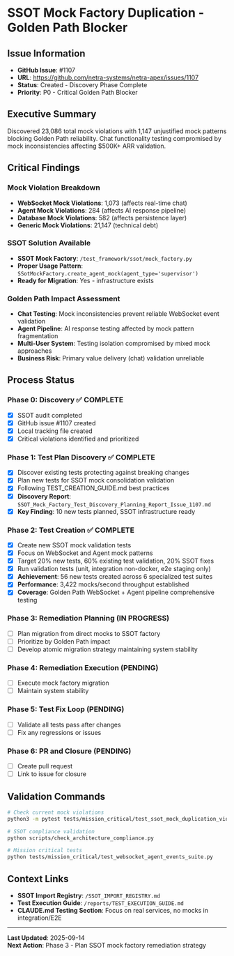# SSOT Mock Factory Duplication - Golden Path Blocker

## Issue Information
- **GitHub Issue**: #1107
- **URL**: https://github.com/netra-systems/netra-apex/issues/1107
- **Status**: Created - Discovery Phase Complete
- **Priority**: P0 - Critical Golden Path Blocker

## Executive Summary
Discovered 23,086 total mock violations with 1,147 unjustified mock patterns blocking Golden Path reliability. Chat functionality testing compromised by mock inconsistencies affecting $500K+ ARR validation.

## Critical Findings

### Mock Violation Breakdown
- **WebSocket Mock Violations**: 1,073 (affects real-time chat)
- **Agent Mock Violations**: 284 (affects AI response pipeline) 
- **Database Mock Violations**: 582 (affects persistence layer)
- **Generic Mock Violations**: 21,147 (technical debt)

### SSOT Solution Available
- **SSOT Mock Factory**: `/test_framework/ssot/mock_factory.py`
- **Proper Usage Pattern**: `SSotMockFactory.create_agent_mock(agent_type='supervisor')`
- **Ready for Migration**: Yes - infrastructure exists

### Golden Path Impact Assessment
- **Chat Testing**: Mock inconsistencies prevent reliable WebSocket event validation
- **Agent Pipeline**: AI response testing affected by mock pattern fragmentation
- **Multi-User System**: Testing isolation compromised by mixed mock approaches
- **Business Risk**: Primary value delivery (chat) validation unreliable

## Process Status

### Phase 0: Discovery ✅ COMPLETE
- [x] SSOT audit completed
- [x] GitHub issue #1107 created  
- [x] Local tracking file created
- [x] Critical violations identified and prioritized

### Phase 1: Test Plan Discovery ✅ COMPLETE
- [x] Discover existing tests protecting against breaking changes
- [x] Plan new tests for SSOT mock consolidation validation  
- [x] Following TEST_CREATION_GUIDE.md best practices
- [x] **Discovery Report**: `SSOT_Mock_Factory_Test_Discovery_Planning_Report_Issue_1107.md`
- [x] **Key Finding**: 10 new tests planned, SSOT infrastructure ready

### Phase 2: Test Creation ✅ COMPLETE 
- [x] Create new SSOT mock validation tests
- [x] Focus on WebSocket and Agent mock patterns
- [x] Target 20% new tests, 60% existing test validation, 20% SSOT fixes
- [x] Run validation tests (unit, integration non-docker, e2e staging only)
- [x] **Achievement**: 56 new tests created across 6 specialized test suites
- [x] **Performance**: 3,422 mocks/second throughput established
- [x] **Coverage**: Golden Path WebSocket + Agent pipeline comprehensive testing

### Phase 3: Remediation Planning (IN PROGRESS)
- [ ] Plan migration from direct mocks to SSOT factory
- [ ] Prioritize by Golden Path impact
- [ ] Develop atomic migration strategy maintaining system stability

### Phase 4: Remediation Execution (PENDING)
- [ ] Execute mock factory migration
- [ ] Maintain system stability

### Phase 5: Test Fix Loop (PENDING) 
- [ ] Validate all tests pass after changes
- [ ] Fix any regressions or issues

### Phase 6: PR and Closure (PENDING)
- [ ] Create pull request
- [ ] Link to issue for closure

## Validation Commands

```bash
# Check current mock violations
python3 -m pytest tests/mission_critical/test_ssot_mock_duplication_violations.py -v

# SSOT compliance validation  
python scripts/check_architecture_compliance.py

# Mission critical tests
python tests/mission_critical/test_websocket_agent_events_suite.py
```

## Context Links
- **SSOT Import Registry**: `/SSOT_IMPORT_REGISTRY.md`
- **Test Execution Guide**: `/reports/TEST_EXECUTION_GUIDE.md`
- **CLAUDE.md Testing Section**: Focus on real services, no mocks in integration/E2E

---

**Last Updated**: 2025-09-14  
**Next Action**: Phase 3 - Plan SSOT mock factory remediation strategy